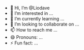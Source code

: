 - 👋 Hi, I’m @Liodave
- 👀 I’m interested in ...
- 🌱 I’m currently learning ...
- 💞️ I’m looking to collaborate on ...
- 📫 How to reach me ...
- 😄 Pronouns: ...
- ⚡ Fun fact: ...

<!---
Liodave/Liodave is a ✨ special ✨ repository because its `README.md` (this file) appears on your GitHub profile.
You can click the Preview link to take a look at your changes.
--->
